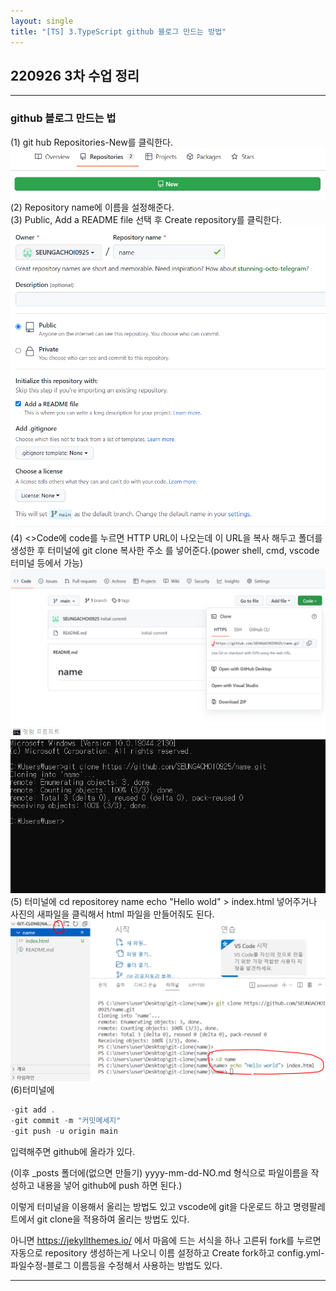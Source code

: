 ```yaml
---
layout: single
title: "[TS] 3.TypeScript github 블로그 만드는 방법"
---
```


## 220926 3차 수업 정리

---
### github 블로그 만드는 법

(1) git hub Repositories-New를 클릭한다.
<img src="/1.png" alt="사진">   
(2) Repository name에 이름을 설정해준다.   
(3) Public, Add a README file 선택 후 Create repository를 클릭한다.
<img src="/2.png" alt="사진">   
(4) <>Code에 code를 누르면 HTTP URL이 나오는데 이 URL을 복사 해두고 폴더를 생성한 후 터미널에 git clone 복사한 주소 를 넣어준다.(power shell, cmd, vscode 터미널 등에서 가능)
<img src="/3.png" alt="사진"><img src="/4.png" alt="사진">   
(5) 터미널에 cd repositorey name 
echo "Hello wold" > index.html 
넣어주거나 사진의 새파일을 클릭해서 html 파일을 만들어줘도 된다.
<img src="/6.png" alt="사진">   
(6)터미널에 
```powershell
-git add .
-git commit -m "커밋메세지"
-git push -u origin main
```
입력해주면 github에 올라가 있다.   

(이후 _posts 폴더에(없으면 만들기) yyyy-mm-dd-NO.md 형식으로 파일이름을 작성하고 내용을 넣어 github에 push 하면 된다.)

이렇게 터미널을 이용해서 올리는 방법도 있고
vscode에 git을 다운로드 하고 명령팔레트에서 git clone을 적용하여 올리는 방법도 있다.

아니면 https://jekyllthemes.io/ 에서 마음에 드는 서식을 하나 고른뒤
fork를 누르면 자동으로 repository 생성하는게 나오니 이름 설정하고 Create fork하고 config.yml-파일수정-블로그 이름등을 수정해서 사용하는 방법도 있다.

---
